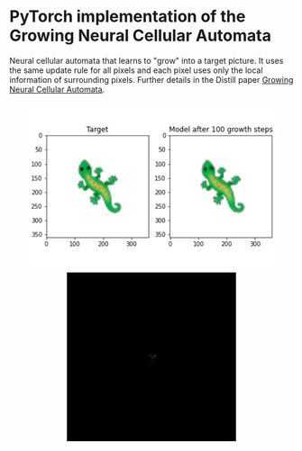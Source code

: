 # PyTorch implementation of the Growing Neural Cellular Automata
Neural cellular automata that learns to "grow" into a target picture. It uses the same update rule for all pixels and each pixel uses only the local information of surrounding pixels. Further details in the Distill paper [Growing Neural Cellular Automata](https://distill.pub/2020/growing-ca/).

<p float="left", align="middle">
  <img src="https://github.com/matterda/neural-cellular-automata/blob/main/target_vs_model.png" height="300" />
  <img src="https://github.com/matterda/neural-cellular-automata/blob/main/growth.gif" height="300" />
</p>

